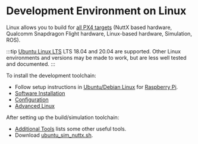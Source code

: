 # Development Environment on Linux

Linux allows you to build for [all PX4 targets](../setup/dev_env.md#supported-targets) (NuttX based hardware, Qualcomm Snapdragon Flight hardware, Linux-based hardware, Simulation, ROS).

:::tip
[Ubuntu Linux LTS](../dev_setup/dev_env_linux_ubuntu.md) LTS 18.04 and 20.04 are supported. Other Linux environments and versions may be made to work, but are less well tested and documented.
:::

To install the development toolchain:

* Follow setup instructions in [Ubuntu/Debian Linux](../setup/dev_env_linux_ubuntu.md) for [Raspberry Pi](../setup/dev_env_linux_ubuntu.md#raspberry-pi-hardware).
* [Software Installation](../dev_setup/dev_env_linux_centos.md)
* [Configuration](../dev_setup/dev_env_linux_arch.md)
* [Advanced Linux](../dev_setup/dev_env_advanced_linux.md)


After setting up the build/simulation toolchain:
- [Additional Tools](../dev_setup/generic_dev_tools.md) lists some other useful tools.
- Download <a href="https://raw.githubusercontent.com/PX4/Devguide/master/build_scripts/ubuntu_sim_nuttx.sh" target="_blank" download>ubuntu_sim_nuttx.sh</a>.
